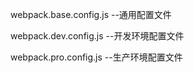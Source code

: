 webpack.base.config.js --通用配置文件

webpack.dev.config.js --开发环境配置文件

webpack.pro.config.js --生产环境配置文件
